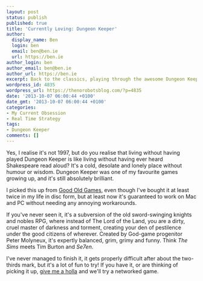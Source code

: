 ```yaml
---
layout: post
status: publish
published: true
title: 'Currently Loving: Dungeon Keeper'
author:
  display_name: Ben
  login: ben
  email: ben@ben.ie
  url: https://ben.ie
author_login: ben
author_email: ben@ben.ie
author_url: https://ben.ie
excerpt: Back to the classics, playing through the awesome Dungeon Keeper.
wordpress_id: 4835
wordpress_url: https://thenorobotsblog.com/?p=4835
date: '2013-10-07 06:00:44 +0100'
date_gmt: '2013-10-07 06:00:44 +0100'
categories:
- My Current Obsession
- Real Time Strategy
tags:
- Dungeon Keeper
comments: []
---
```

<p>Yes, I realise it&#39;s not 1997, but do you realise that living without having played Dungeon Keeper is like living without having ever heard Shakespeare read aloud? It&#39;s a cold, desolate and lonely place without humour or wisdom. Dungeon Keeper was one of my favourite games growing up, and it&#39;s still absolutely brilliant. </p>
<p>I picked this up from <a href="https://www.gog.com/game/dungeon_keeper">Good Old Games</a>, even though I&#39;ve bought it at least twice in my life in disc form, but at least now it&#39;s guaranteed to work on Mac and PC without needing any annoying workarounds. </p>
<p>If you&#39;ve never seen it, it&#39;s a subversion of the old sword-swinging knights and nobles RPG, where instead of The Lord of the Land, you are a dirty, cruel master of darkness and torment, creating your den of pestilence under the good citizens of wherever. Created by God-game progenitor Peter Molyneux, it&#39;s expertly balanced, grim, grimy and funny. Think <em>The Sims</em> meets Tim Burton and <em>Se7en</em>. </p>
<p>I&#39;ve never managed to finish it, it gets properly difficult after about the two-thirds mark, but it&#39;s a lot of fun to try! If you have it, or are thinking of picking it up, <a href="mailto:ben@ben.ie" target="_self" title="">give me a holla</a> and we&#39;ll try a networked game.</p>
